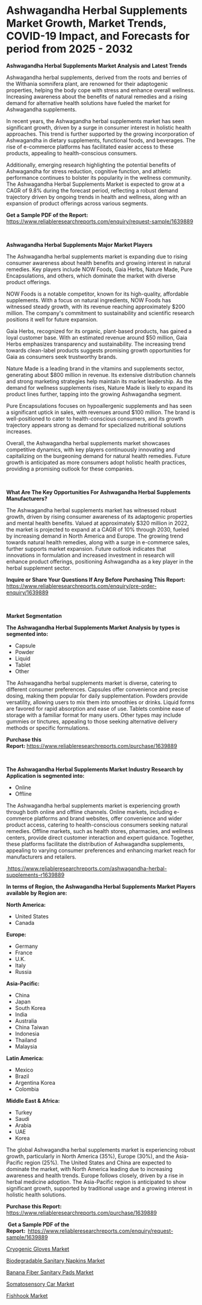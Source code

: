 <p><h1>Ashwagandha Herbal Supplements Market Growth, Market Trends, COVID-19 Impact, and Forecasts for period from 2025 - 2032</h1></p><p><strong>Ashwagandha Herbal Supplements Market Analysis and Latest Trends</strong></p>
<p><p>Ashwagandha herbal supplements, derived from the roots and berries of the Withania somnifera plant, are renowned for their adaptogenic properties, helping the body cope with stress and enhance overall wellness. Increasing awareness about the benefits of natural remedies and a rising demand for alternative health solutions have fueled the market for Ashwagandha supplements.</p><p>In recent years, the Ashwagandha herbal supplements market has seen significant growth, driven by a surge in consumer interest in holistic health approaches. This trend is further supported by the growing incorporation of Ashwagandha in dietary supplements, functional foods, and beverages. The rise of e-commerce platforms has facilitated easier access to these products, appealing to health-conscious consumers.</p><p>Additionally, emerging research highlighting the potential benefits of Ashwagandha for stress reduction, cognitive function, and athletic performance continues to bolster its popularity in the wellness community. The Ashwagandha Herbal Supplements Market is expected to grow at a CAGR of 9.8% during the forecast period, reflecting a robust demand trajectory driven by ongoing trends in health and wellness, along with an expansion of product offerings across various segments.</p></p>
<p><strong>Get a Sample PDF of the Report:&nbsp;</strong> <a href="https://www.reliableresearchreports.com/enquiry/request-sample/1639889?utm_campaign=8&utm_medium=2&utm_source=Github&utm_content=ia&utm_term=04042025&utm_id=ashwagandha-herbal-supplements">https://www.reliableresearchreports.com/enquiry/request-sample/1639889</a></p>
<p>&nbsp;</p>
<p><strong>Ashwagandha Herbal Supplements Major Market Players</strong></p>
<p><p>The Ashwagandha herbal supplements market is expanding due to rising consumer awareness about health benefits and growing interest in natural remedies. Key players include NOW Foods, Gaia Herbs, Nature Made, Pure Encapsulations, and others, which dominate the market with diverse product offerings.</p><p>NOW Foods is a notable competitor, known for its high-quality, affordable supplements. With a focus on natural ingredients, NOW Foods has witnessed steady growth, with its revenue reaching approximately $200 million. The company's commitment to sustainability and scientific research positions it well for future expansion.</p><p>Gaia Herbs, recognized for its organic, plant-based products, has gained a loyal customer base. With an estimated revenue around $50 million, Gaia Herbs emphasizes transparency and sustainability. The increasing trend towards clean-label products suggests promising growth opportunities for Gaia as consumers seek trustworthy brands.</p><p>Nature Made is a leading brand in the vitamins and supplements sector, generating about $800 million in revenue. Its extensive distribution channels and strong marketing strategies help maintain its market leadership. As the demand for wellness supplements rises, Nature Made is likely to expand its product lines further, tapping into the growing Ashwagandha segment.</p><p>Pure Encapsulations focuses on hypoallergenic supplements and has seen a significant uptick in sales, with revenues around $100 million. The brand is well-positioned to cater to health-conscious consumers, and its growth trajectory appears strong as demand for specialized nutritional solutions increases.</p><p>Overall, the Ashwagandha herbal supplements market showcases competitive dynamics, with key players continuously innovating and capitalizing on the burgeoning demand for natural health remedies. Future growth is anticipated as more consumers adopt holistic health practices, providing a promising outlook for these companies.</p></p>
<p>&nbsp;</p>
<p><strong>What Are The Key Opportunities For Ashwagandha Herbal Supplements Manufacturers?</strong></p>
<p><p>The Ashwagandha herbal supplements market has witnessed robust growth, driven by rising consumer awareness of its adaptogenic properties and mental health benefits. Valued at approximately $320 million in 2022, the market is projected to expand at a CAGR of 10% through 2030, fueled by increasing demand in North America and Europe. The growing trend towards natural health remedies, along with a surge in e-commerce sales, further supports market expansion. Future outlook indicates that innovations in formulation and increased investment in research will enhance product offerings, positioning Ashwagandha as a key player in the herbal supplement sector.</p></p>
<p><strong>Inquire or Share Your Questions If Any Before Purchasing This Report:</strong> <a href="https://www.reliableresearchreports.com/enquiry/pre-order-enquiry/1639889?utm_campaign=8&utm_medium=2&utm_source=Github&utm_content=ia&utm_term=04042025&utm_id=ashwagandha-herbal-supplements">https://www.reliableresearchreports.com/enquiry/pre-order-enquiry/1639889</a></p>
<p>&nbsp;</p>
<p><strong>Market Segmentation</strong></p>
<p><strong>The Ashwagandha Herbal Supplements Market Analysis by types is segmented into:</strong></p>
<p><ul><li>Capsule</li><li>Powder</li><li>Liquid</li><li>Tablet</li><li>Other</li></ul></p>
<p><p>The Ashwagandha herbal supplements market is diverse, catering to different consumer preferences. Capsules offer convenience and precise dosing, making them popular for daily supplementation. Powders provide versatility, allowing users to mix them into smoothies or drinks. Liquid forms are favored for rapid absorption and ease of use. Tablets combine ease of storage with a familiar format for many users. Other types may include gummies or tinctures, appealing to those seeking alternative delivery methods or specific formulations.</p></p>
<p><strong>Purchase this Report:&nbsp;</strong><a href="https://www.reliableresearchreports.com/purchase/1639889?utm_campaign=8&utm_medium=2&utm_source=Github&utm_content=ia&utm_term=04042025&utm_id=ashwagandha-herbal-supplements">https://www.reliableresearchreports.com/purchase/1639889</a></p>
<p>&nbsp;</p>
<p><strong>The Ashwagandha Herbal Supplements Market Industry Research by Application is segmented into:</strong></p>
<p><ul><li>Online</li><li>Offline</li></ul></p>
<p><p>The Ashwagandha herbal supplements market is experiencing growth through both online and offline channels. Online markets, including e-commerce platforms and brand websites, offer convenience and wider product access, catering to health-conscious consumers seeking natural remedies. Offline markets, such as health stores, pharmacies, and wellness centers, provide direct customer interaction and expert guidance. Together, these platforms facilitate the distribution of Ashwagandha supplements, appealing to varying consumer preferences and enhancing market reach for manufacturers and retailers.</p></p>
<p><a href="https://www.reliableresearchreports.com/ashwagandha-herbal-supplements-r1639889?utm_campaign=8&utm_medium=2&utm_source=Github&utm_content=ia&utm_term=04042025&utm_id=ashwagandha-herbal-supplements">&nbsp;https://www.reliableresearchreports.com/ashwagandha-herbal-supplements-r1639889</a></p>
<p><strong>In terms of Region, the Ashwagandha Herbal Supplements Market Players available by Region are:</strong></p>
<p>
    <p> <strong> North America: </strong>
        <ul>
            <li>United States</li>
            <li>Canada</li>
        </ul>
        </p> 
    <p> <strong> Europe: </strong>
        <ul>
            <li>Germany</li>
            <li>France</li>
            <li>U.K.</li>
            <li>Italy</li>
            <li>Russia</li>
        </ul>
        </p> 
    <p> <strong> Asia-Pacific: </strong>
        <ul>
            <li>China</li>
            <li>Japan</li>
            <li>South Korea</li>
            <li>India</li>
            <li>Australia</li>
            <li>China Taiwan</li>
            <li>Indonesia</li>
            <li>Thailand</li>
            <li>Malaysia</li>
        </ul>
        </p> 
    <p> <strong> Latin America: </strong>
        <ul>
            <li>Mexico</li>
            <li>Brazil</li>
            <li>Argentina Korea</li>
            <li>Colombia</li>
        </ul>
        </p> 
    <p> <strong> Middle East & Africa: </strong>
        <ul>
            <li>Turkey</li>
            <li>Saudi</li>
            <li>Arabia</li>
            <li>UAE</li>
            <li>Korea</li>
        </ul>
    </p>
    </p>
<p><p>The global Ashwagandha herbal supplements market is experiencing robust growth, particularly in North America (35%), Europe (30%), and the Asia-Pacific region (25%). The United States and China are expected to dominate the market, with North America leading due to increasing awareness and health trends. Europe follows closely, driven by a rise in herbal medicine adoption. The Asia-Pacific region is anticipated to show significant growth, supported by traditional usage and a growing interest in holistic health solutions.</p></p>
<p><strong>Purchase this Report: </strong><a href="https://www.reliableresearchreports.com/purchase/1639889?utm_campaign=8&utm_medium=2&utm_source=Github&utm_content=ia&utm_term=04042025&utm_id=ashwagandha-herbal-supplements">https://www.reliableresearchreports.com/purchase/1639889</a></p>
<p>&nbsp;<strong>Get a Sample PDF of the Report:&nbsp;&nbsp;</strong><a href="https://www.reliableresearchreports.com/enquiry/request-sample/1639889?utm_campaign=8&utm_medium=2&utm_source=Github&utm_content=ia&utm_term=04042025&utm_id=ashwagandha-herbal-supplements">https://www.reliableresearchreports.com/enquiry/request-sample/1639889</a></p>
<p><strong></strong></p>
<p><p><a href="https://github.com/snelldimkeod/Market-Research-Report-List-1/blob/main/cryogenic-gloves-market.md?utm_campaign=8&utm_medium=2&utm_source=Github&utm_content=ia&utm_term=04042025&utm_id=ashwagandha-herbal-supplements">Cryogenic Gloves Market</a></p><p><a href="https://github.com/shpirttangim48/Market-Research-Report-List-1/blob/main/biodegradable-sanitary-napkins-market.md?utm_campaign=8&utm_medium=2&utm_source=Github&utm_content=ia&utm_term=04042025&utm_id=ashwagandha-herbal-supplements">Biodegradable Sanitary Napkins Market</a></p><p><a href="https://github.com/gakpasulgun/Market-Research-Report-List-1/blob/main/banana-fiber-sanitary-pads-market.md?utm_campaign=8&utm_medium=2&utm_source=Github&utm_content=ia&utm_term=04042025&utm_id=ashwagandha-herbal-supplements">Banana Fiber Sanitary Pads Market</a></p><p><a href="https://github.com/lugnabirue/Market-Research-Report-List-1/blob/main/somatosensory-car-market.md?utm_campaign=8&utm_medium=2&utm_source=Github&utm_content=ia&utm_term=04042025&utm_id=ashwagandha-herbal-supplements">Somatosensory Car Market</a></p><p><a href="https://github.com/braisykhwezi/Market-Research-Report-List-1/blob/main/fishhook-market.md?utm_campaign=8&utm_medium=2&utm_source=Github&utm_content=ia&utm_term=04042025&utm_id=ashwagandha-herbal-supplements">Fishhook Market</a></p></p>